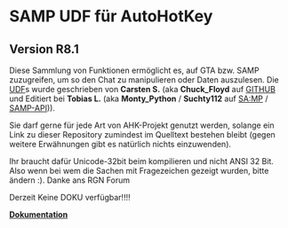 SAMP UDF für AutoHotKey
=======================
Version R8.1
----------
Diese Sammlung von Funktionen ermöglicht es, auf GTA bzw. SAMP zuzugreifen, um so den Chat zu manipulieren oder Daten auszulesen.
Die [UDF](http://de.wikipedia.org/wiki/User_Defined_Function)s wurde geschrieben von **Carsten S.** (aka **Chuck_Floyd** auf [GITHUB](https://github.com/FrozenBrain/) und Editiert bei **Tobias L.** (aka **Monty_Python** / **Suchty112** auf [SA:MP](http://sa-mp.de) / [SAMP-API](http://forum.samp-api.net))).


Sie darf gerne für jede Art von AHK-Projekt genutzt werden, solange ein Link zu dieser Repository zumindest im Quelltext bestehen bleibt (gegen weitere Erwähnungen gibt es natürlich nichts einzuwenden).

Ihr braucht dafür  Unicode-32bit beim kompilieren und nicht ANSI 32 Bit. Also wenn bei wem die Sachen mit Fragezeichen gezeigt wurden, bitte ändern :). Danke ans RGN Forum 

Derzeit Keine DOKU verfügbar!!!!

**[Dokumentation](https://github.com/FrozenBrain/SAMP-UDF-for-AutoHotKey/wiki)**
